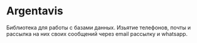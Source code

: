 # Argentavis
Библиотека для работы с базами данных. Изьятие телефонов, почты и рассылка на них своих сообщений через email рассылку и whatsapp.

